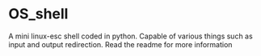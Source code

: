 # OS_shell
A mini linux-esc shell coded in python. Capable of various things such as input and output redirection. Read the readme for more information
